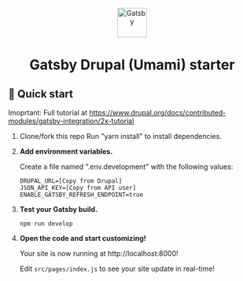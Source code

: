 <p align="center">
  <a href="https://www.gatsbyjs.com/?utm_source=starter&utm_medium=readme&utm_campaign=minimal-starter">
    <img alt="Gatsby" src="https://www.gatsbyjs.com/Gatsby-Monogram.svg" width="60" />
  </a>
</p>
<h1 align="center">
  Gatsby Drupal (Umami) starter
</h1>

## 🚀 Quick start

Imoprtant: Full tutorial at https://www.drupal.org/docs/contributed-modules/gatsby-integration/2x-tutorial

1. Clone/fork this repo
   Run "yarn install" to install dependencies.

3.  **Add environment variables.**

    Create a file named ".env.development" with the following values:

    ```shell
    DRUPAL_URL=[Copy from Drupal]
    JSON_API_KEY=[Copy from API user]
    ENABLE_GATSBY_REFRESH_ENDPOINT=true
    ```

2.  **Test your Gatsby build.**

    ```shell
    npm run develop
    ```

3.  **Open the code and start customizing!**

    Your site is now running at http://localhost:8000!

    Edit `src/pages/index.js` to see your site update in real-time!
    
